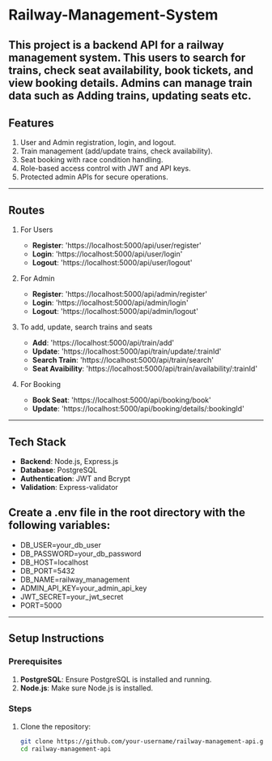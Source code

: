 # Railway-Management-System

This project is a backend API for a railway management system. This users to search for trains, check seat availability, book tickets, and view booking details. Admins can manage train data such as Adding trains, updating seats etc.
---

## **Features**
1. User and Admin registration, login, and logout.
2. Train management (add/update trains, check availability).
3. Seat booking with race condition handling.
4. Role-based access control with JWT and API keys.
5. Protected admin APIs for secure operations.

---

## **Routes**
1. For Users
    - **Register**: 'https://localhost:5000/api/user/register'
    - **Login**: 'https://localhost:5000/api/user/login'
    - **Logout**: 'https://localhost:5000/api/user/logout'

2. For Admin
    - **Register**: 'https://localhost:5000/api/admin/register'
    - **Login**: 'https://localhost:5000/api/admin/login'
    - **Logout**: 'https://localhost:5000/api/admin/logout'

3. To add, update, search trains and seats
    - **Add**: 'https://localhost:5000/api/train/add'
    - **Update**: 'https://localhost:5000/api/train/update/:trainId'
    - **Search Train**: 'https://localhost:5000/api/train/search'
    - **Seat Avaibility**: 'https://localhost:5000/api/train/availability/:trainId'

3. For Booking
    - **Book Seat**: 'https://localhost:5000/api/booking/book'
    - **Update**: 'https://localhost:5000/api/booking/details/:bookingId'

---

## **Tech Stack**
- **Backend**: Node.js, Express.js
- **Database**: PostgreSQL
- **Authentication**: JWT and Bcrypt
- **Validation**: Express-validator

## Create a .env file in the root directory with the following variables:

- DB_USER=your_db_user
- DB_PASSWORD=your_db_password
- DB_HOST=localhost
- DB_PORT=5432
- DB_NAME=railway_management
- ADMIN_API_KEY=your_admin_api_key
- JWT_SECRET=your_jwt_secret
- PORT=5000

---

## **Setup Instructions**

### Prerequisites
1. **PostgreSQL**: Ensure PostgreSQL is installed and running.
2. **Node.js**: Make sure Node.js is installed.

### Steps
1. Clone the repository:
   ```bash
   git clone https://github.com/your-username/railway-management-api.git
   cd railway-management-api
